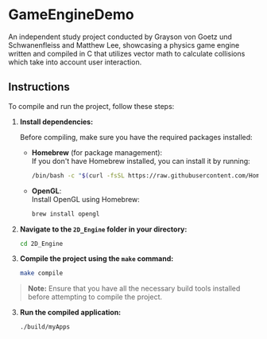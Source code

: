 # GameEngineDemo

An independent study project conducted by Grayson von Goetz und Schwanenfleiss and Matthew Lee, showcasing a physics game engine written and compiled in C that utilizes vector math to calculate collisions which take into account user interaction.

## Instructions

To compile and run the project, follow these steps:

1. **Install dependencies:**

   Before compiling, make sure you have the required packages installed:

   - **Homebrew** (for package management):  
     If you don't have Homebrew installed, you can install it by running:
     ```bash
     /bin/bash -c "$(curl -fsSL https://raw.githubusercontent.com/Homebrew/install/HEAD/install.sh)"
     ```

   - **OpenGL**:  
     Install OpenGL using Homebrew:
     ```bash
     brew install opengl
     ```

2. **Navigate to the `2D_Engine` folder in your directory:**
   ```bash
   cd 2D_Engine
   
3. **Compile the project using the `make` command:**
   ```bash
   make compile
   ```

> **Note:** Ensure that you have all the necessary build tools installed before attempting to compile the project.

   
3. **Run the compiled application:**
   ```bash
   ./build/myApps
   ```
